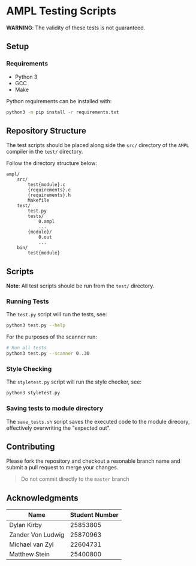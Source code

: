 # AMPL Testing Scripts

**WARNING**: The validity of these tests is not guaranteed.

## Setup

### Requirements

- Python 3
- GCC
- Make

Python requirements can be installed with:
```bash
python3 -m pip install -r requirements.txt
```

## Repository Structure

The test scripts should be placed along side the `src/` directory of the `AMPL` compiler in the `test/` directory.

Follow the directory structure below:
```
ampl/
    src/
        test{module}.c
        {requirements}.c
        {requirements}.h
        Makefile
    test/
        test.py
        tests/
            0.ampl
            ...
        {module}/
            0.out
            ...
    bin/
        test{module}
```

## Scripts

**Note**: All test scripts should be run from the `test/` directory.

### Running Tests


The `test.py` script will run the tests, see:
```bash
python3 test.py --help
```

For the purposes of the scanner run:
```bash
# Run all tests
python3 test.py --scanner 0..30
```

### Style Checking

The `styletest.py` script will run the style checker, see:
```bash
python3 styletest.py
```

### Saving tests to module directory

The `save_tests.sh` script saves the executed code to the module direcory, effectively overwriting the "expected out".

## Contributing

Please fork the repository and checkout a resonable branch name and submit a pull request to merge your changes.

> Do not commit directly to the `master` branch

## Acknowledgments

| Name              | Student Number |
| ----------------- | -------------- |
| Dylan Kirby       | 25853805       |
| Zander Von Ludwig | 25870963       |
| Michael van Zyl   | 22604731       |
| Matthew Stein     | 25400800       |
